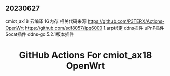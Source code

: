 
## 20230627
cmiot_ax18 云编译  1G内存
相关代码来源
https://github.com/P3TERX/Actions-OpenWrt
https://github.com/sdf8057/ipq6000
1.arp绑定 ddns插件 uPnP插件 Socat插件  ddns-go:5.2.1版本插件




<h1 align="center">

GitHub Actions For cmiot_ax18 OpenWrt

</h1>

